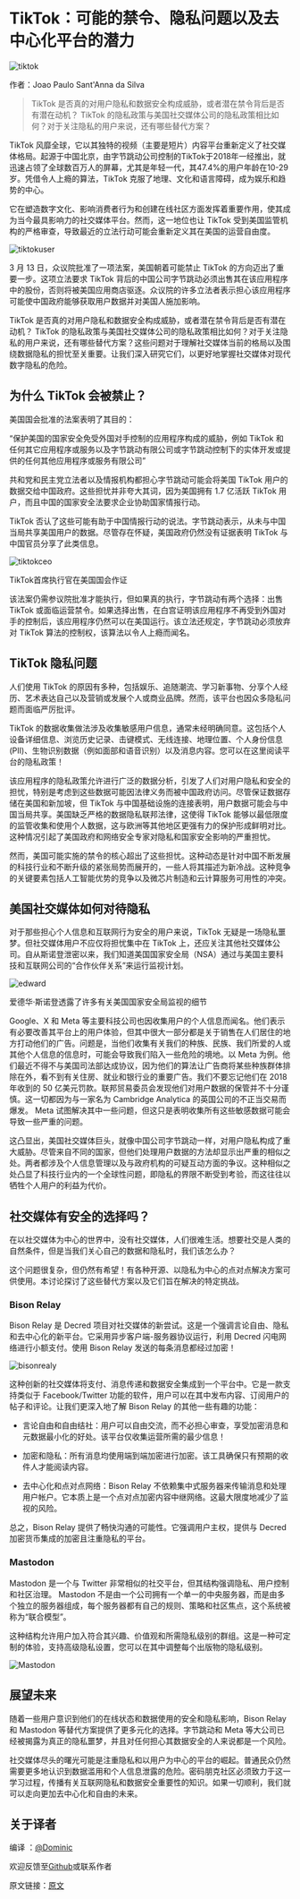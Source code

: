 # TikTok：可能的禁令、隐私问题以及去中心化平台的潜力

![tiktok](img/tiktok.png)

作者：Joao Paulo Sant'Anna da Silva

> TikTok 是否真的对用户隐私和数据安全构成威胁，或者潜在禁令背后是否有潜在动机？ TikTok 的隐私政策与美国社交媒体公司的隐私政策相比如何？对于关注隐私的用户来说，还有哪些替代方案？

TikTok 风靡全球，它以其独特的视频（主要是短片）内容平台重新定义了社交媒体格局。起源于中国北京，由字节跳动公司控制的TikTok于2018年一经推出，就迅速占领了全球数百万人的屏幕，尤其是年轻一代，其47.4%的用户年龄在10-29岁。凭借令人上瘾的算法，TikTok 克服了地理、文化和语言障碍，成为娱乐和趋势的中心。

它在塑造数字文化、影响消费者行为和创建在线社区方面发挥着重要作用，使其成为当今最具影响力的社交媒体平台。然而，这一地位也让 TikTok 受到美国监管机构的严格审查，导致最近的立法行动可能会重新定义其在美国的运营自由度。

![tiktokuser](img/tiktokuser.png)

3 月 13 日，众议院批准了一项法案，美国朝着可能禁止 TikTok 的方向迈出了重要一步。这项立法要求 TikTok 背后的中国公司字节跳动必须出售其在该应用程序中的股份，否则将被美国应用商店驱逐。众议院的许多立法者表示担心该应用程序可能使中国政府能够获取用户数据并对美国人施加影响。

TikTok 是否真的对用户隐私和数据安全构成威胁，或者潜在禁令背后是否有潜在动机？ TikTok 的隐私政策与美国社交媒体公司的隐私政策相比如何？对于关注隐私的用户来说，还有哪些替代方案？这些问题对于理解社交媒体当前的格局以及围绕数据隐私的担忧至关重要。让我们深入研究它们，以更好地掌握社交媒体对现代数字隐私的危险。


## 为什么 TikTok 会被禁止？

美国国会批准的法案表明了其目的：

“保护美国的国家安全免受外国对手控制的应用程序构成的威胁，例如 TikTok 和任何其它应用程序或服务以及字节跳动有限公司或字节跳动控制下的实体开发或提供的任何其他应用程序或服务有限公司”

共和党和民主党立法者以及情报机构都担心字节跳动可能会将美国 TikTok 用户的数据交给中国政府。这些担忧并非夸大其词，因为美国拥有 1.7 亿活跃 TikTok 用户，而且中国的国家安全法要求企业协助国家情报行动。

TikTok 否认了这些可能有助于中国情报行动的说法。字节跳动表示，从未与中国当局共享美国用户的数据。尽管存在怀疑，美国政府仍然没有证据表明 TikTok 与中国官员分享了此类信息。

![tiktokceo](img/tiktokceo.png)

TikTok首席执行官在美国国会作证

该法案仍需参议院批准才能执行，但如果真的执行，字节跳动有两个选择：出售 TikTok 或面临运营禁令。如果选择出售，在白宫证明该应用程序不再受到外国对手的控制后，该应用程序仍然可以在美国运行。该立法还规定，字节跳动必须放弃对 TikTok 算法的控制权，该算法以令人上瘾而闻名。


## TikTok 隐私问题

人们使用 TikTok 的原因有多种，包括娱乐、追随潮流、学习新事物、分享个人经历、艺术表达自己以及营销或发展个人或商业品牌。然而，该平台也因众多隐私问题而面临严厉批评。

TikTok 的数据收集做法涉及收集敏感用户信息，通常未经明确同意。这包括个人设备详细信息、浏览历史记录、击键模式、无线连接、地理位置、个人身份信息 (PII)、生物识别数据（例如面部和语音识别）以及消息内容。您可以在这里阅读平台的隐私政策！

该应用程序的隐私政策允许进行广泛的数据分析，引发了人们对用户隐私和安全的担忧，特别是考虑到这些数据可能因法律义务而被中国政府访问。尽管保证数据存储在美国和新加坡，但 TikTok 与中国基础设施的连接表明，用户数据可能会与中国当局共享。美国缺乏严格的数据隐私联邦法律，这使得 TikTok 能够以最低限度的监管收集和使用个人数据，这与欧洲等其他地区更强有力的保护形成鲜明对比。这种情况引起了美国政府和网络安全专家对隐私和国家安全影响的严重担忧。

然而，美国可能实施的禁令的核心超出了这些担忧。这种动态是针对中国不断发展的科技行业和不断升级的紧张局势而展开的，一些人将其描述为新冷战。这种竞争的关键要素包括人工智能优势的竞争以及微芯片制造和云计算服务可用性的冲突。


## 美国社交媒体如何对待隐私

对于那些担心个人信息和互联网行为安全的用户来说，TikTok 无疑是一场隐私噩梦。但社交媒体用户不应仅将担忧集中在 TikTok 上，还应关注其他社交媒体公司。自从斯诺登泄密以来，我们知道美国国家安全局（NSA）通过与美国主要科技和互联网公司的“合作伙伴关系”来运行监视计划。

![edward](img/edward.png)

爱德华·斯诺登透露了许多有关美国国家安全局监视的细节

Google、X 和 Meta 等主要科技公司也因收集用户的个人信息而闻名。他们表示有必要改善其平台上的用户体验，但其中很大一部分都是关于销售在人们居住的地方打动他们的广告。问题是，当他们收集有关我们的种族、民族、我们所爱的人或其他个人信息的信息时，可能会导致我们陷入一些危险的境地。以 Meta 为例。他们最近不得不与美国司法部达成协议，因为他们的算法让广告商将某些种族群体排除在外，看不到有关住房、就业和银行业的重要广告。我们不要忘记他们在 2018 年收到的 50 亿美元罚款。联邦贸易委员会发现他们对用户数据的保管并不十分谨慎。这一切都因为与一家名为 Cambridge Analytica 的英国公司的不正当交易而爆发。 Meta 试图解决其中一些问题，但这只是表明收集所有这些敏感数据可能会导致一些严重的问题。

这凸显出，美国社交媒体巨头，就像中国公司字节跳动一样，对用户隐私构成了重大威胁。尽管来自不同的国家，但他们处理用户数据的方法却显示出严重的相似之处。两者都涉及个人信息管理以及与政府机构的可疑互动方面的争议。这种相似之处凸显了科技行业内的一个全球性问题，即隐私的界限不断受到考验，而这往往以牺牲个人用户的利益为代价。


## 社交媒体有安全的选择吗？

在以社交媒体为中心的世界中，没有社交媒体，人们很难生活。想要社交是人类的自然条件，但是当我们关心自己的数据和隐私时，我们该怎么办？

这个问题很复杂，但仍然有希望！有各种开源、以隐私为中心的点对点解决方案可供使用。本讨论探讨了这些替代方案以及它们旨在解决的特定挑战。


### Bison Relay 

Bison Relay 是 Decred 项目对社交媒体的新尝试。这是一个强调言论自由、隐私和去中心化的新平台。它采用异步客户端-服务器协议运行，利用 Decred 闪电网络进行小额支付。使用 Bison Relay 发送的每条消息都经过加密！

![bisonrealy](img/bisonrealy.png)

这种创新的社交媒体将支付、消息传递和数据安全集成到一个平台中。它是一款支持类似于 Facebook/Twitter 功能的软件，用户可以在其中发布内容、订阅用户的帖子和评论。让我们更深入地了解 Bison Relay 的其他一些有趣的功能：

* 言论自由和自由结社：用户可以自由交流，而不必担心审查，享受加密消息和元数据最小化的好处。该平台仅收集运营所需的最少信息！

* 加密和隐私：所有消息均使用端到端加密进行加密。该工具确保只有预期的收件人才能阅读内容。

* 去中心化和点对点网络：Bison Relay 不依赖集中式服务器来传输消息和处理用户帐户。它本质上是一个点对点加密内容中继网络。这最大限度地减少了监视的风险。

总之，Bison Relay 提供了畅快沟通的可能性。它强调用户主权，提供与 Decred 加密货币集成的加密且注重隐私的平台。


### Mastodon

Mastodon 是一个与 Twitter 非常相似的社交平台，但其结构强调隐私、用户控制和社区治理。 Mastodon 不是由一个公司拥有一个单一的中央服务器，而是由多个独立的服务器组成，每个服务器都有自己的规则、策略和社区焦点，这个系统被称为“联合模型”。

这种结构允许用户加入符合其兴趣、价值观和所需隐私级别的群组。这是一种可定制的体验，支持高级隐私设置，您可以在其中调整每个出版物的隐私级别。

![Mastodon](img/mastodon.png)


## 展望未来

随着一些用户意识到他们的在线状态和数据使用的安全和隐私影响，Bison Relay 和 Mastodon 等替代方案提供了更多元化的选择。字节跳动和 Meta 等大公司已经被揭露为真正的隐私噩梦，并且对任何担心其数据安全的人来说都是一个风险。

社交媒体尽头的曙光可能是注重隐私和以用户为中心的平台的崛起。普通民众仍然需要更多地认识到数据滥用和个人信息泄露的危险。密码朋克社区必须致力于这一学习过程，传播有关互联网隐私和数据安全重要性的知识。如果一切顺利，我们就可以走向更加去中心化和自由的未来。


## 关于译者

编译 ：[@Dominic](https://twitter.com/wanbihou)

欢迎反馈至[Github](https://github.com/DominicTing)或联系作者

原文链接：[原文](https://www.cypherpunktimes.com/tiktok-on-the-clock-the-possible-ban-privacy-concerns-and-the-potential-of-decentralized-platforms/)
